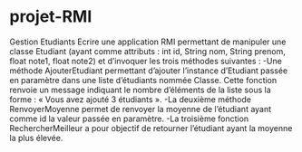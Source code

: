 # projet-RMI
Gestion Etudiants
Ecrire une application RMI permettant de manipuler une classe Etudiant (ayant comme
attributs : int id, String nom, String prenom, float note1, float note2) et d’invoquer les trois
méthodes suivantes :
-Une méthode AjouterEtudiant permettant d’ajouter l’instance d’Etudiant passée en
paramètre dans une liste d’étudiants nommée Classe. Cette fonction renvoie un message
indiquant le nombre d’éléments de la liste sous la forme : « Vous avez ajouté 3 étudiants ».
-La deuxième méthode RenvoyerMoyenne permet de renvoyer la moyenne de l’étudiant
ayant comme id la valeur passée en paramètre.
-La troisième fonction RechercherMeilleur a pour objectif de retourner l’étudiant ayant la
moyenne la plus élevée.
